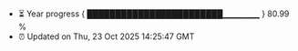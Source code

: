 - ⏳ Year progress { ████████████████████████▁▁▁▁▁▁ } 80.99 %
- ⏰ Updated on Thu, 23 Oct 2025 14:25:47 GMT

